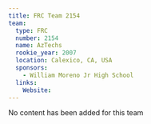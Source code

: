 ```yaml
---
title: FRC Team 2154
team:
  type: FRC
  number: 2154
  name: AzTechs
  rookie_year: 2007
  location: Calexico, CA, USA
  sponsors:
    - William Moreno Jr High School
  links:
    Website: 
---
```

No content has been added for this team